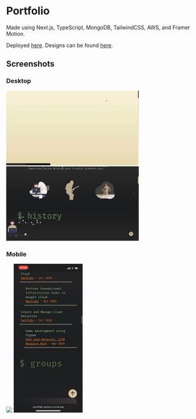 # Portfolio

Made using Next.js, TypeScript, MongoDB, TailwindCSS, AWS, and Framer Motion.

Deployed [here](https://portfolio-gautam-j.vercel.app/). Designs can be found [here](https://www.figma.com/community/file/1066971493541076552/Portfolio).

## Screenshots

### Desktop

<img src="./readme_media/HomeDesktop.gif" height=200 />

<img src="./readme_media/ExperienceDesktop.gif" height=200 />

### Mobile

<img src="./readme_media/EducationMobile.gif" height=400 />

<img src="./readme_media/TechnologyMobile.gif" height=400 />
